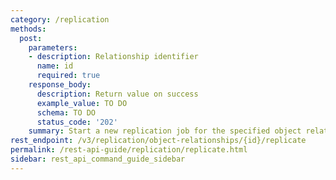 ```yaml
---
category: /replication
methods:
  post:
    parameters:
    - description: Relationship identifier
      name: id
      required: true
    response_body:
      description: Return value on success
      example_value: TO DO
      schema: TO DO
      status_code: '202'
    summary: Start a new replication job for the specified object relationship
rest_endpoint: /v3/replication/object-relationships/{id}/replicate
permalink: /rest-api-guide/replication/replicate.html
sidebar: rest_api_command_guide_sidebar
---
```

